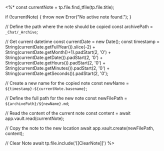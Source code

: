 <%*
const currentNote = tp.file.find_tfile(tp.file.title);

if (!currentNote) {
    throw new Error("No active note found.");
}

// Define the path where the note should be copied
const archivePath = `_Chat/_Archive`;

// Get current datetime
const currentDate = new Date();
const timestamp = String(currentDate.getFullYear()).slice(-2) +
                  String(currentDate.getMonth()+1).padStart(2, '0') +
                  String(currentDate.getDate()).padStart(2, '0') +
                  String(currentDate.getHours()).padStart(2, '0') +
                  String(currentDate.getMinutes()).padStart(2, '0') +
                  String(currentDate.getSeconds()).padStart(2, '0');

// Create a new name for the copied note
const newName = `${timestamp}-${currentNote.basename}`;

// Define the full path for the new note
const newFilePath = `${archivePath}/${newName}.md`;

// Read the content of the current note
const content = await app.vault.read(currentNote);

// Copy the note to the new location
await app.vault.create(newFilePath, content);

// Clear Note
await tp.file.include('[[ClearNote]]')
%>